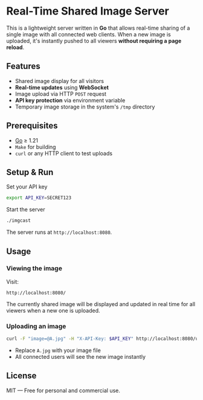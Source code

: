 # Real-Time Shared Image Server

This is a lightweight server written in **Go** that allows real-time sharing of a single image with all connected web clients. When a new image is uploaded, it's instantly pushed to all viewers **without requiring a page reload**.

## Features

- Shared image display for all visitors
- **Real-time updates** using **WebSocket**
- Image upload via HTTP `POST` request
- **API key protection** via environment variable
- Temporary image storage in the system's `/tmp` directory

## Prerequisites

- [Go](https://golang.org/dl/) ≥ 1.21
- `Make` for building
- `curl` or any HTTP client to test uploads

## Setup & Run

Set your API key

```bash
export API_KEY=SECRET123
```

Start the server

```bash
./imgcast
```

The server runs at `http://localhost:8080`.

## Usage

### Viewing the image

Visit:

```
http://localhost:8080/
```

The currently shared image will be displayed and updated in real time for all viewers when a new one is uploaded.

### Uploading an image

```bash
curl -F "image=@A.jpg" -H "X-API-Key: $API_KEY" http://localhost:8080/upload
```

* Replace `A.jpg` with your image file
* All connected users will see the new image instantly


## License

MIT — Free for personal and commercial use.
